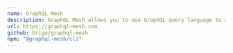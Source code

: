 ```yaml
---
name: GraphQL Mesh
description: GraphQL Mesh allows you to use GraphQL query language to access data in remote APIs that don't run GraphQL (and also ones that do run GraphQL). It can be used as a gateway to other services, or run as a local GraphQL schema that aggregates data from remote APIs.
url: https://graphql-mesh.com
github: Urigo/graphql-mesh
npm: "@graphql-mesh/cli"
---
```



